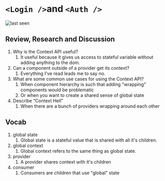# `<Login />`and `<Auth />`

![last seen](https://img.shields.io/github/last-commit/CullenSharp/reading-notes)

## Review, Research and Discussion

1. Why is the Context API useful?
    1. It useful because it gives us access to stateful variable without adding anything to the dom.
1. Can a component outside of a provider get its context?
    1. Everything I've read leads me to say no.
1. What are some common use cases for using the Context API?
    1. When component hierarchy is such that adding "wrapping" components would be problematic
    1. Or when you want to create a shared sense of global state
1. Describe “Context Hell”
    1. When there are a bunch of providers wrapping around each other

## Vocab

1. global state
    1. Global state is a stateful value that is shared with all it's children.
1. global context
    1. Global context refers to the same thing as global state.
1. provider
    1. A provider shares context with it's children
1. consumer
    1. Consumers are children that use "global" state
